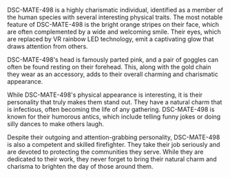 DSC-MATE-498 is a highly charismatic individual, identified as a member of the human species with several interesting physical traits. The most notable feature of DSC-MATE-498 is the bright orange stripes on their face, which are often complemented by a wide and welcoming smile. Their eyes, which are replaced by VR rainbow LED technology, emit a captivating glow that draws attention from others.

DSC-MATE-498's head is famously parted pink, and a pair of goggles can often be found resting on their forehead. This, along with the gold chain they wear as an accessory, adds to their overall charming and charismatic appearance.

While DSC-MATE-498's physical appearance is interesting, it is their personality that truly makes them stand out. They have a natural charm that is infectious, often becoming the life of any gathering. DSC-MATE-498 is known for their humorous antics, which include telling funny jokes or doing silly dances to make others laugh.

Despite their outgoing and attention-grabbing personality, DSC-MATE-498 is also a competent and skilled firefighter. They take their job seriously and are devoted to protecting the communities they serve. While they are dedicated to their work, they never forget to bring their natural charm and charisma to brighten the day of those around them.